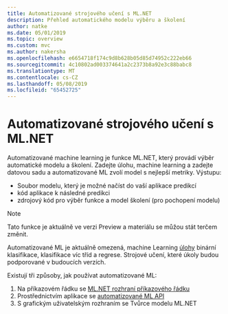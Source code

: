 ```yaml
---
title: Automatizované strojového učení s ML.NET
description: Přehled automatického modelu výběru a školení
author: natke
ms.date: 05/01/2019
ms.topic: overview
ms.custom: mvc
ms.author: nakersha
ms.openlocfilehash: e6654718f174c9d8b628b05d85d74952c222eb66
ms.sourcegitcommit: 4c10802ad003374641a2c2373b8a92e3c88babc8
ms.translationtype: MT
ms.contentlocale: cs-CZ
ms.lasthandoff: 05/08/2019
ms.locfileid: "65452725"
---
```

# <a name="automated-machine-learning-with-mlnet"></a>Automatizované strojového učení s ML.NET

Automatizované machine learning je funkce ML.NET, který provádí výběr automatické modelu a školení. Zadejte úlohu, machine learning a zadejte datovou sadu a automatizované ML zvolí model s nejlepší metriky. Výstupu:
- Soubor modelu, který je možné načíst do vaší aplikace predikcí
- kód aplikace k následné predikci
- zdrojový kód pro výběr funkce a model školení (pro pochopení modelu)

> [!NOTE]
> Tato funkce je aktuálně ve verzi Preview a materiálu se můžou stát terčem změnit. 

Automatizované ML je aktuálně omezená, machine Learning [úlohy](resources/tasks.md) binární klasifikace, klasifikace víc tříd a regrese. Strojové učení, které úkoly budou podporované v budoucích verzích.

Existují tři způsoby, jak používat automatizované ML:
1. Na příkazovém řádku se [ML.NET rozhraní příkazového řádku](automate-training-with-cli.md)
1. Prostřednictvím aplikace se [automatizované ML API](how-to-guides/how-to-use-the-automl-api.md)
1. S grafickým uživatelským rozhraním se Tvůrce modelu ML.NET

